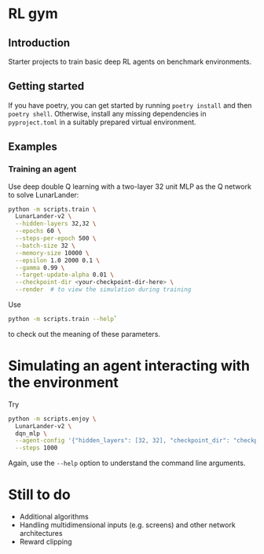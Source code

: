 # RL gym

## Introduction

Starter projects to train basic deep RL agents on benchmark environments.

## Getting started

If you have poetry, you can get started by running `poetry install` and then `poetry shell`. Otherwise, install any missing dependencies in `pyproject.toml` in a suitably prepared virtual environment.

## Examples

### Training an agent

Use deep double Q learning with a two-layer 32 unit MLP as the Q
network to solve LunarLander:

```bash
python -m scripts.train \
  LunarLander-v2 \
  --hidden-layers 32,32 \
  --epochs 60 \
  --steps-per-epoch 500 \
  --batch-size 32 \
  --memory-size 10000 \
  --epsilon 1.0 2000 0.1 \
  --gamma 0.99 \
  --target-update-alpha 0.01 \
  --checkpoint-dir <your-checkpoint-dir-here> \
  --render  # to view the simulation during training
```

Use 

```bash
python -m scripts.train --help`
```

to check out the meaning of these parameters.

# Simulating an agent interacting with the environment

Try

```bash
python -m scripts.enjoy \
  LunarLander-v2 \
  dqn_mlp \
  --agent-config '{"hidden_layers": [32, 32], "checkpoint_dir": "checkpoints/LunarLander-v2"}' \
  --steps 1000
```

Again, use the `--help` option to understand the command line arguments.

# Still to do

* Additional algorithms
* Handling multidimensional inputs (e.g. screens) and other network
  architectures
* Reward clipping

